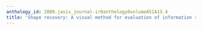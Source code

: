 ```yaml
---
anthology_id: 2000.jasis_journal-ir0anthology0volumeA51A13.4
title: 'Shape recovery: A visual method for evaluation of information retrieval experiments'
---
```

